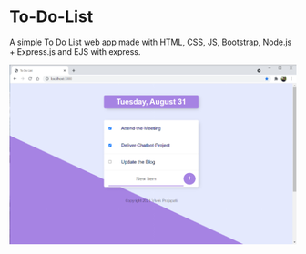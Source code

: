 # To-Do-List
A simple To Do List web app made with HTML, CSS, JS, Bootstrap, Node.js + Express.js and EJS with express.  
  
  
![Screenshot](/todolist-home.png?raw=true)
